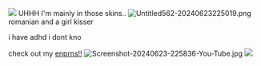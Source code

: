 ![](https://files.catbox.moe/pk7ceb.png)
 UHHH I'm mainly in those skins..
![Untitled562-20240623225019.png](https://i.postimg.cc/YCyxfysJ/Untitled562-20240623225019.png)
romanian and a girl kisser

i have adhd i dont kno

check out my [enprns!!](https://en.pronouns.page/@femstarrie)
![Screenshot-20240623-225836-You-Tube.jpg](https://i.postimg.cc/4dLKrnDy/Screenshot-20240623-225836-You-Tube.jpg)
![](https://files.catbox.moe/1eqkpr.png)
